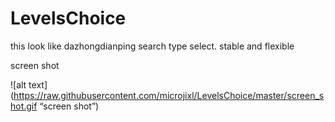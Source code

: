 LevelsChoice
============

this look like dazhongdianping search type select.  stable and flexible

screen shot

![alt text](https://raw.githubusercontent.com/microjixl/LevelsChoice/master/screen_shot.gif “screen shot”)
